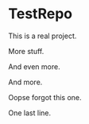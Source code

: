 # TestRepo

This is a real project.

More stuff.

And even more.

And more.

Oopse forgot this one.

One last line.

